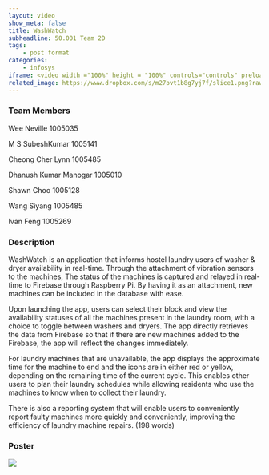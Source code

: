 ```yaml
---
layout: video
show_meta: false
title: WashWatch
subheadline: 50.001 Team 2D
tags:
    - post format
categories:
    - infosys
iframe: <video width ="100%" height = "100%" controls="controls" preload="metadata" src="https://www.dropbox.com/s/iijjolzv9wpo5lb/1D%20Project%20-%20Checkoff%204%20%28Virtual%20Exhbit%29_1D-C02D_attempt_2022-04-18-22-34-45_Group%202D%20WashWatch%20Video.mp4?raw=1#t=0.5"> Your browser does not support the HTML5 Video element.</video>
related_image: https://www.dropbox.com/s/m27bvt1b8g7yj7f/slice1.png?raw=1
---
```


### Team Members

Wee Neville 1005035 

M S SubeshKumar 1005141 

Cheong Cher Lynn 1005485 

Dhanush Kumar Manogar 1005010 

Shawn Choo 1005128 

Wang Siyang 1005485 

Ivan Feng 1005269 



### Description

WashWatch is an application that informs hostel laundry users of washer & dryer availability in real-time. Through the attachment of vibration sensors to the machines, The status of the machines is captured and relayed in real-time to Firebase through Raspberry Pi. By having it as an attachment, new machines can be included in the database with ease.

Upon launching the app, users can select their block and view the availability statuses of all the machines present in the laundry room, with a choice to toggle between washers and dryers. The app directly retrieves the data from Firebase so that if there are new machines added to the Firebase, the app will reflect the changes immediately.

For laundry machines that are unavailable, the app displays the approximate time for the machine to end and the icons are in either red or yellow, depending on the remaining time of the current cycle. This enables other users to plan their laundry schedules while allowing residents who use the machines to know when to collect their laundry.

There is also a reporting system that will enable users to conveniently report faulty machines more quickly and conveniently, improving the efficiency of laundry machine repairs. (198 words)


### Poster

<img src="/50002/https://www.dropbox.com/s/f6sz0zf7ynninju/1D%20Project%20-%20Checkoff%204%20%28Virtual%20Exhbit%29_1D-C02D_attempt_2022-04-18-22-34-45_Group%202D%20WashWatch%20Poster.png?raw=1"  class="center_full"/>
